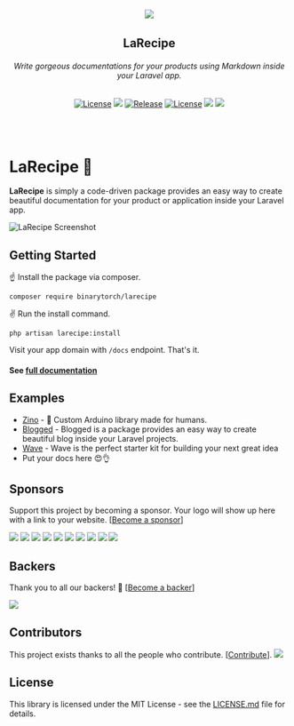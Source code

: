 <h6 align="center">
    <img src="https://larecipe.binarytorch.com.my/images/logo.svg"/>
</h6>

<h2 align="center">
    LaRecipe
</h2>


<h6 align="center">
    Write gorgeous documentations for your products using Markdown inside your Laravel app.
</h6>
    

<p align="center">
<a href="https://github.com/saleem-hadad/larecipe"><img src="https://img.shields.io/packagist/dt/binarytorch/larecipe.svg" alt="License"></a>
<a title="MadeWithVueJs.com Shield" href="https://madewithvuejs.com/p/larecipe/shield-link"> <img src="https://madewithvuejs.com/storage/repo-shields/1087-shield.svg"/></a>
<a href="https://github.com/saleem-hadad/larecipe"><img src="https://img.shields.io/github/release/saleem-hadad/larecipe.svg" alt="Release"></a>
<a href="https://github.com/saleem-hadad/larecipe"><img src="https://poser.pugx.org/laravel/framework/license.svg" alt="License"></a>
<a href="#backers" alt="sponsors on Open Collective"><img src="https://opencollective.com/larecipe/backers/badge.svg" /></a> <a href="#sponsors" alt="Sponsors on Open Collective"><img src="https://opencollective.com/larecipe/sponsors/badge.svg" /></a> 
</p>
<br/><br/>

# LaRecipe 🍪

**LaRecipe** is simply a code-driven package provides an easy way to create beautiful documentation for your product or application inside your Laravel app.

![LaRecipe Screenshot](https://larecipe.binarytorch.com.my/images/screenshot.png#)


## Getting Started

☝️ Install the package via composer.

    composer require binarytorch/larecipe

✌️ Run the install command.

    php artisan larecipe:install

Visit your app domain with `/docs` endpoint. That's it.

#### See [full documentation](https://larecipe.binarytorch.com.my/)


## Examples

* [Zino](https://zino.saleemhadad.me/docs/1.0/installation) - 🤖 Custom Arduino library made for humans.
* [Blogged](https://blogged.binarytorch.com.my/docs/1.0/overview) - Blogged is a package provides an easy way to create beautiful blog inside your Laravel projects.
* [Wave](https://wave.devdojo.com/docs) - Wave is the perfect starter kit for building your next great idea
* Put your docs here 😍👌



## Sponsors

Support this project by becoming a sponsor. Your logo will show up here with a link to your website. [[Become a sponsor](https://opencollective.com/larecipe#sponsor)]

<a href="https://opencollective.com/larecipe/sponsor/0/website" target="_blank"><img src="https://opencollective.com/larecipe/sponsor/0/avatar.svg"></a>
<a href="https://opencollective.com/larecipe/sponsor/1/website" target="_blank"><img src="https://opencollective.com/larecipe/sponsor/1/avatar.svg"></a>
<a href="https://opencollective.com/larecipe/sponsor/2/website" target="_blank"><img src="https://opencollective.com/larecipe/sponsor/2/avatar.svg"></a>
<a href="https://opencollective.com/larecipe/sponsor/3/website" target="_blank"><img src="https://opencollective.com/larecipe/sponsor/3/avatar.svg"></a>
<a href="https://opencollective.com/larecipe/sponsor/4/website" target="_blank"><img src="https://opencollective.com/larecipe/sponsor/4/avatar.svg"></a>
<a href="https://opencollective.com/larecipe/sponsor/5/website" target="_blank"><img src="https://opencollective.com/larecipe/sponsor/5/avatar.svg"></a>
<a href="https://opencollective.com/larecipe/sponsor/6/website" target="_blank"><img src="https://opencollective.com/larecipe/sponsor/6/avatar.svg"></a>
<a href="https://opencollective.com/larecipe/sponsor/7/website" target="_blank"><img src="https://opencollective.com/larecipe/sponsor/7/avatar.svg"></a>
<a href="https://opencollective.com/larecipe/sponsor/8/website" target="_blank"><img src="https://opencollective.com/larecipe/sponsor/8/avatar.svg"></a>
<a href="https://opencollective.com/larecipe/sponsor/9/website" target="_blank"><img src="https://opencollective.com/larecipe/sponsor/9/avatar.svg"></a>

## Backers

Thank you to all our backers! 🙏 [[Become a backer](https://opencollective.com/larecipe#backer)]

<a href="https://opencollective.com/larecipe#backers" target="_blank"><img src="https://opencollective.com/larecipe/backers.svg?width=890"></a>

## Contributors

This project exists thanks to all the people who contribute. [[Contribute](CONTRIBUTING.md)].
<a href="https://github.com/saleem-hadad/larecipe/graphs/contributors"><img src="https://opencollective.com/larecipe/contributors.svg?width=890&button=false" /></a>

## License

This library is licensed under the MIT License - see the [LICENSE.md](LICENSE) file for details.
